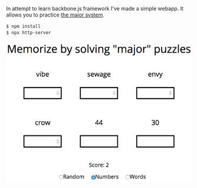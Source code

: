 In attempt to learn backbone.js framework I've made a simple webapp. It allows you to practice [the major system](https://en.wikipedia.org/wiki/Mnemonic_major_system).

~~~ sh
$ npm install
$ npx http-server
~~~

![demo](img/demo.jpg)
